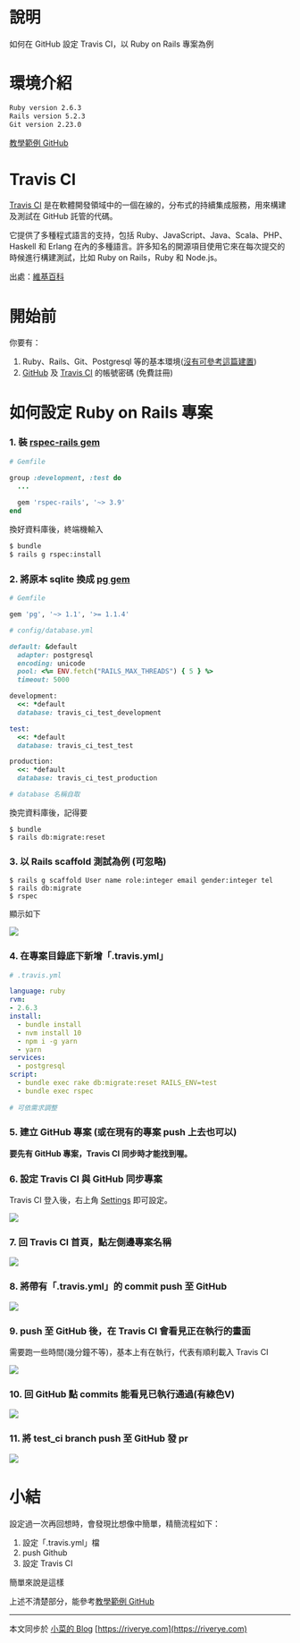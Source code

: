 # 說明
如何在 GitHub 設定 Travis CI，以 Ruby on Rails 專案為例  

# 環境介紹
```bash
Ruby version 2.6.3
Rails version 5.2.3
Git version 2.23.0
```
[教學範例 GitHub](https://github.com/River-Ye/travis_ci_test)
# Travis CI
[Travis CI](https://travis-ci.org) 是在軟體開發領域中的一個在線的，分布式的持續集成服務，用來構建及測試在 GitHub 託管的代碼。  

它提供了多種程式語言的支持，包括 Ruby、JavaScript、Java、Scala、PHP、Haskell 和 Erlang 在內的多種語言。許多知名的開源項目使用它來在每次提交的時候進行構建測試，比如 Ruby on Rails，Ruby 和 Node.js。  

出處：[維基百科](https://zh.wikipedia.org/wiki/Travis_CI)  

# 開始前
你要有：  
1. Ruby、Rails、Git、Postgresql 等的基本環境([沒有可參考這篇建置](https://riverye.com/2019/10/12/Windows%2010%20%E5%AE%89%E8%A3%9D%20Ruby%20+%20Rails%20+%20Node.js%20+%20Git%20+%20postgresql/))  
2. [GitHub](https://github.com) 及 [Travis CI](https://travis-ci.org) 的帳號密碼 (免費註冊)  

# 如何設定 Ruby on Rails 專案
### 1. 裝 [rspec-rails gem](https://rubygems.org/gems/rspec-rails)
```ruby
# Gemfile

group :development, :test do
  ...
  
  gem 'rspec-rails', '~> 3.9'
end
```
換好資料庫後，終端機輸入
```bash
$ bundle
$ rails g rspec:install
```

### 2. 將原本 sqlite 換成 [pg gem](https://rubygems.org/gems/pg)
```ruby
# Gemfile

gem 'pg', '~> 1.1', '>= 1.1.4'
```
```ruby
# config/database.yml

default: &default
  adapter: postgresql
  encoding: unicode
  pool: <%= ENV.fetch("RAILS_MAX_THREADS") { 5 } %>
  timeout: 5000

development:
  <<: *default
  database: travis_ci_test_development

test:
  <<: *default
  database: travis_ci_test_test

production:
  <<: *default
  database: travis_ci_test_production

# database 名稱自取
```
換完資料庫後，記得要  
```bask
$ bundle
$ rails db:migrate:reset
```

### 3. 以 Rails scaffold 測試為例 (可忽略)
```
$ rails g scaffold User name role:integer email gender:integer tel
$ rails db:migrate
$ rspec
```

顯示如下  

![](https://i.imgur.com/Erf8NC3.png)

### 4. 在專案目錄底下新增「.travis.yml」
```yaml
# .travis.yml

language: ruby
rvm:
- 2.6.3
install:
  - bundle install
  - nvm install 10
  - npm i -g yarn
  - yarn
services:
  - postgresql
script:
  - bundle exec rake db:migrate:reset RAILS_ENV=test
  - bundle exec rspec
 
# 可依需求調整
```
### 5. 建立 GitHub 專案 (或在現有的專案 push 上去也可以)
**要先有 GitHub 專案，Travis CI 同步時才能找到喔。**  

### 6. 設定 Travis CI 與 GitHub 同步專案
Travis CI 登入後，右上角 [Settings](https://travis-ci.org/account/repositories) 即可設定。  

![](https://i.imgur.com/XIbBSOf.png)

### 7. 回 Travis CI 首頁，點左側邊專案名稱

![](https://i.imgur.com/ZGM49x7.png)

### 8. 將帶有「.travis.yml」的 commit push 至 GitHub

![](https://i.imgur.com/joWXDI1.png)

### 9. push 至 GitHub 後，在 Travis CI 會看見正在執行的畫面
需要跑一些時間(幾分鐘不等)，基本上有在執行，代表有順利載入 Travis CI  

![](https://i.imgur.com/hpHdPhK.jpg)

### 10. 回 GitHub 點 commits 能看見已執行通過(有綠色V)

![](https://i.imgur.com/myAhzQU.png)

### 11. 將 test_ci branch push 至 GitHub 發 pr

![](https://i.imgur.com/9XEwOUw.png)

# 小結
設定過一次再回想時，會發現比想像中簡單，精簡流程如下：  
1. 設定「.travis.yml」檔  
2. push Github  
3. 設定 Travis CI  

簡單來說是這樣  

上述不清楚部分，能參考[教學範例 GitHub](https://github.com/River-Ye/travis_ci_test)  

---

本文同步於 [小菜的 Blog](https://riverye.com) [https://riverye.com](https://riverye.com)